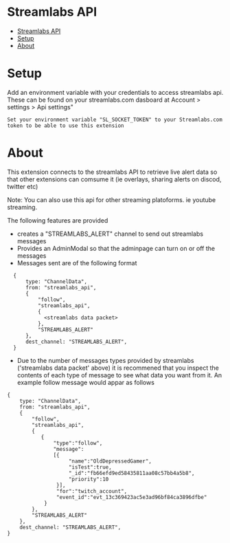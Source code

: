 # Streamlabs API
- [Streamlabs API](#streamlabs-api)
- [Setup](#setup)
- [About](#about)
# Setup
Add an environment variable with your credentials to access streamlabs api. These can be found on your streamlabs.com dasboard at Account > settings > Api settings"
```
Set your environment variable "SL_SOCKET_TOKEN" to your Streamlabs.com token to be able to use this extension
```
# About
This extension connects to the streamlabs API to retrieve live alert data so that other extensions can comsume it (ie overlays, sharing alerts on discod, twitter etc)

Note: You can also use this api for other streaming platoforms. ie youtube streaming.

The following features are provided
- creates a "STREAMLABS_ALERT" channel to send out streamlabs messages
- Provides an AdminModal so that the adminpage can turn on or off the messages
- Messages sent are of the following format
```
  {
      type: "ChannelData",
      from: "streamlabs_api",
      {
          "follow",
          "streamlabs_api",
          {
            <streamlabs data packet>
          },
          "STREAMLABS_ALERT"
      },
      dest_channel: "STREAMLABS_ALERT",
  }
```
- Due to the number of messages types provided by streamlabs ('streamlabs data packet' above) it is recommened that you inspect the contents of each type of message to see what data you want from it. An example follow message would appar as follows
```
{
    type: "ChannelData",
    from: "streamlabs_api",
    {
        "follow",
        "streamlabs_api",
        {
           {
               "type":"follow",
               "message":
               [{
                    "name":"OldDepressedGamer",
                    "isTest":true,
                    "_id":"fb66efd9ed58435811aa08c57bb4a5b8",
                    "priority":10
                }],
                "for":"twitch_account",
                "event_id":"evt_13c369423ac5e3ad96bf84ca3896dfbe"
            }
        },
        "STREAMLABS_ALERT"
    },
    dest_channel: "STREAMLABS_ALERT",
}
```